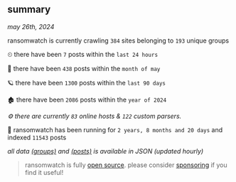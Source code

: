 
## summary
_may 26th, 2024_

ransomwatch is currently crawling `384` sites belonging to `193` unique groups

⏲ there have been `7` posts within the `last 24 hours`

🦈 there have been `438` posts within the `month of may`

🪐 there have been `1300` posts within the `last 90 days`

🏚 there have been `2086` posts within the `year of 2024`

_⚙️ there are currently `83` online hosts & `122` custom parsers._

🦕 ransomwatch has been running for `2 years, 8 months and 20 days` and indexed `11543` posts

_all data  [(groups)](http://ransomwhat.telemetry.ltd/groups) and [(posts)](http://ransomwhat.telemetry.ltd/posts) is available in JSON (updated hourly)_

> ransomwatch is fully [open source](https://github.com/joshhighet/ransomwatch#ransomwatch--). please consider [sponsoring](https://github.com/sponsors/joshhighet) if you find it useful!
